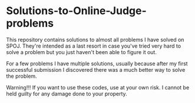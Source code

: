 # Solutions-to-Online-Judge-problems
This repository contains solutions to almost all problems I have solved on SPOJ.
They're intended as a last resort in case you've tried very hard to solve a problem but you just haven't been able to figure it out. 

For a few problems I have multiple solutions, usually because after my first successful submission I discovered there was a much better way to solve the problem. 

Warning!!!
If you want to use these codes, use at your own risk. I cannot be held guilty for any damage done to your property.
